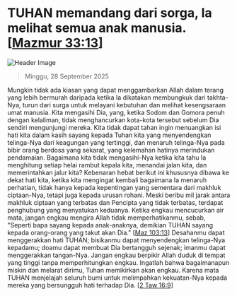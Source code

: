 
# TUHAN memandang dari sorga, Ia melihat semua anak manusia. [[Mazmur 33:13](http://alkitab.sabda.org/?Mazmur%2033:13)]

![Header Image](https://alkitab.app/slice/sunrise.jpg)

> Minggu, 28 September 2025

Mungkin tidak ada kiasan yang dapat menggambarkan Allah dalam terang yang lebih bermurah daripada ketika Ia dikatakan membungkuk dari takhta-Nya, turun dari surga untuk melayani kebutuhan dan melihat kesengsaraan umat manusia. Kita mengasihi Dia, yang, ketika Sodom dan Gomora penuh dengan kelaliman, tidak menghancurkan kota-kota tersebut sebelum Dia sendiri mengunjungi mereka. Kita tidak dapat tahan ingin menuangkan isi hati kita dalam kasih sayang kepada Tuhan kita yang menyendengkan telinga-Nya dari keagungan yang tertinggi, dan menaruh telinga-Nya pada bibir orang berdosa yang sekarat, yang kelemahan hatinya merindukan pendamaian. Bagaimana kita tidak mengasihi-Nya ketika kita tahu Ia menghitung setiap helai rambut kepala kita, menandai jalan kita, dan memerintahkan jalur kita? Kebenaran hebat berikut ini khususnya dibawa ke dekat hati kita, ketika kita mengingat kembali bagaimana Ia menaruh perhatian, tidak hanya kepada kepentingan yang sementara dari makhluk ciptaan-Nya, tetapi juga kepada urusan rohani. Meski beribu mil jarak antara makhluk ciptaan yang terbatas dan Pencipta yang tidak terbatas, terdapat penghubung yang menyatukan keduanya. Ketika engkau mencucurkan air mata, jangan engkau mengira Allah tidak memperhatikanmu, sebab, "Seperti bapa sayang kepada anak-anaknya, demikian TUHAN sayang kepada orang-orang yang takut akan Dia." [[Maz 103:13](http://alkitab.sabda.org/?Maz%20103:13)] Desahanmu dapat menggerakkan hati TUHAN; bisikanmu dapat menyendengkan telinga-Nya kepadamu; doamu dapat membuat Dia bertangguh sejenak; imanmu dapat menggerakkan tangan-Nya. Jangan engkau berpikir Allah duduk di tempat yang tinggi tanpa memperhitungkan engkau. Ingatlah bahwa bagaimanapun miskin dan melarat dirimu, Tuhan memikirkan akan engkau. Karena mata TUHAN menjelajah seluruh bumi untuk melimpahkan kekuatan-Nya kepada mereka yang bersungguh hati terhadap Dia. [[2 Taw 16:9](http://alkitab.sabda.org/?2%20Taw%2016:9)]
    